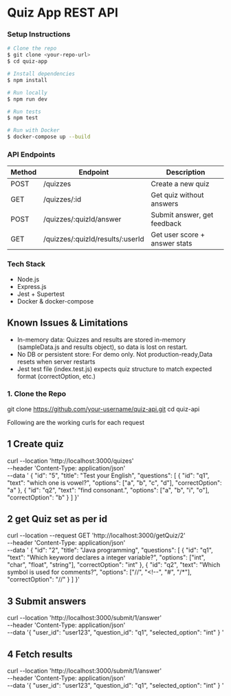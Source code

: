 # Quiz App REST API

### Setup Instructions

```bash
# Clone the repo
$ git clone <your-repo-url>
$ cd quiz-app

# Install dependencies
$ npm install

# Run locally
$ npm run dev

# Run tests
$ npm test

# Run with Docker
$ docker-compose up --build
```

### API Endpoints

| Method | Endpoint                            | Description                    |
|--------|--------------------------------------|--------------------------------|
| POST   | /quizzes                             | Create a new quiz              |
| GET    | /quizzes/:id                         | Get quiz without answers       |
| POST   | /quizzes/:quizId/answer              | Submit answer, get feedback    |
| GET    | /quizzes/:quizId/results/:userId     | Get user score + answer stats  |

### Tech Stack
- Node.js
- Express.js
- Jest + Supertest
- Docker & docker-compose

## Known Issues & Limitations
-  In-memory data: Quizzes and results are stored in-memory (sampleData.js and results object), so data is lost on restart.
- No DB or persistent store: For demo only. Not production-ready,Data resets when server restarts
- Jest test file (index.test.js) expects quiz structure to match expected format (correctOption, etc.)



### 1. Clone the Repo
git clone https://github.com/your-username/quiz-api.git
cd quiz-api

Following are the working curls for each request

## 1 Create quiz

curl --location 'http://localhost:3000/quizes' \
--header 'Content-Type: application/json' \
--data '  {
    "id": "5",
    "title": "Test your English",
    "questions": [
      {
        "id": "q1",
        "text": "which one is vowel?",
        "options": ["a", "b", "c", "d"],
        "correctOption": "a"
      },
      {
        "id": "q2",
        "text": "find consonant.",
        "options": ["a", "b", "i", "o"],
        "correctOption": "b"
      }
    ]
  }'

  ## 2 get Quiz set as per id
  curl --location --request GET 'http://localhost:3000/getQuiz/2' \
--header 'Content-Type: application/json' \
--data '  {
    "id": "2",
    "title": "Java programming",
    "questions": [
      {
        "id": "q1",
        "text": "Which keyword declares a integer variable?",
        "options": ["int", "char", "float", "string"],
        "correctOption": "int"
      },
      {
        "id": "q2",
        "text": "Which symbol is used for comments?",
        "options": ["//", "<!--", "#", "/*"],
        "correctOption": "//"
      }
    ]
  }'

  ## 3 Submit answers

  curl --location 'http://localhost:3000/submit/1/answer' \
--header 'Content-Type: application/json' \
--data '{
  "user_id": "user123",
  "question_id": "q1",
  "selected_option": "int"
}
'

## 4 Fetch results

curl --location 'http://localhost:3000/submit/1/answer' \
--header 'Content-Type: application/json' \
--data '{
  "user_id": "user123",
  "question_id": "q1",
  "selected_option": "int"
}
'